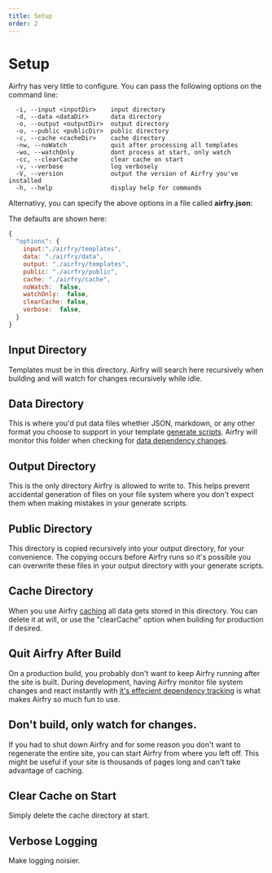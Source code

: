 ```yaml
---
title: Setup
order: 2
---
```


# Setup

Airfry has very little to configure. You can pass the following options on the command line:

```text
  -i, --input <inputDir>    input directory
  -d, --data <dataDir>      data directory
  -o, --output <outputDir>  output directory
  -o, --public <publicDir>  public directory
  -c, --cache <cacheDir>    cache directory
  -nw, --noWatch            quit after processing all templates
  -wo, --watchOnly          dont process at start, only watch
  -cc, --clearCache         clear cache on start
  -v, --verbose             log verbosely
  -V, --version             output the version of Airfry you've installed
  -h, --help                display help for commands
```

Alternativy, you can specify the above options in a file called **airfry.json**:

The defaults are shown here:

```javascript
{
  "options": {
    input:"./airfry/templates",
    data: "./airfry/data",
    output: "./airfry/templates",
    public: "./airfry/public",
    cache: "./airfry/cache",
    noWatch:  false,
    watchOnly:  false,
    clearCache: false,
    verbose:  false,
  }
}
```

## Input Directory

Templates must be in this directory. Airfry will search here recursively when building and will watch for changes recursively while idle.

## Data Directory

This is where you'd put data files whether JSON, markdown, or any other format you choose to support in your template [generate scripts](/docs/templates/generateScript/). Airfry will monitor this folder when checking for [data dependency changes](/docs/performance/dependencyTracking/).

## Output Directory

This is the only directory Airfry is allowed to write to. This helps prevent accidental generation of files on your file system where you don't expect them when making mistakes in your generate scripts.

## Public Directory

This directory is copied recursively into your output directory, for your convenience. The copying occurs before Airfry runs so it's possible you can overwrite these files in your output directory with your generate scripts.

## Cache Directory

When you use Airfry [caching](/docs/performance/cache/) all data gets stored in this directory. You can delete it at will, or use the "clearCache" option when building for production if desired.

## Quit Airfry After Build

On a production build, you probably don't want to keep Airfry running after the site is built. During development, having Airfry monitor file system changes and react instantly with [it's effecient dependency tracking](/docs/performance/dependencyTracking/) is what makes Airfry so much fun to use.

## Don't build, only watch for changes.

If you had to shut down Airfry and for some reason you don't want to regenerate the entire site, you can start Airfry from where you left off. This might be useful if your site is thousands of pages long and can't take advantage of caching.

## Clear Cache on Start

Simply delete the cache directory at start.

## Verbose Logging

Make logging noisier.
